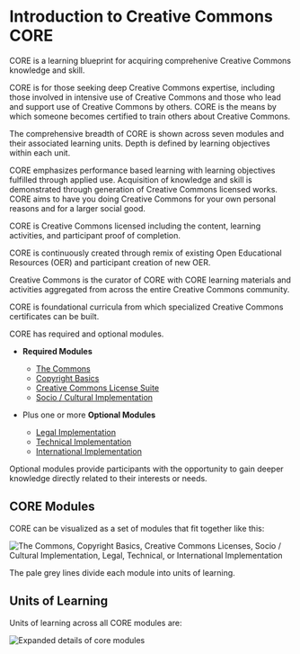 # Introduction to Creative Commons CORE

CORE is a learning blueprint for acquiring comprehenive Creative Commons knowledge and skill. 

CORE is for those seeking deep Creative Commons expertise, including those involved in intensive use of Creative Commons and those who lead and support use of Creative Commons by others. CORE is the means by which someone becomes certified to train others about Creative Commons.

The comprehensive breadth of CORE is shown across seven modules and their associated learning units. Depth is defined by learning objectives within each unit. 

CORE emphasizes performance based learning with learning objectives fulfilled through applied use. Acquisition of knowledge and skill is demonstrated through generation of Creative Commons licensed works. CORE aims to have you doing Creative Commons for your own personal reasons and for a larger social good. 

CORE is Creative Commons licensed including the content, learning activities, and participant proof of completion. 

CORE is continuously created through remix of existing Open Educational Resources (OER) and participant creation of new OER. 

Creative Commons is the curator of CORE with CORE learning materials and activities aggregated from across the entire Creative Commons community. 

CORE is foundational curricula from which specialized Creative Commons certificates can be built. 

CORE has required and optional modules.

* **Required Modules**
  * [The Commons](commons.md)
  * [Copyright Basics](copyright.md)
  * [Creative Commons License Suite](licenses.md)
  * [Socio / Cultural Implementation](social-cultural.md)
  
* Plus one or more **Optional Modules**
  * [Legal Implementation](legal.md)
  * [Technical Implementation](technical.md)
  * [International Implementation](international.md)

Optional modules provide participants with the opportunity to gain deeper knowledge directly related to their interests or needs. 

## CORE Modules
CORE can be visualized as a set of modules that fit together like this:

![The Commons, Copyright Basics, Creative Commons Licenses, Socio / Cultural Implementation, Legal, Technical, or International Implementation](https://github.com/creativecommons/cc-cert-map/blob/master/img/COREModules.jpg "CORE Modules")

The pale grey lines divide each module into units of learning. 

## Units of Learning

Units of learning across all CORE modules are:

![Expanded details of core modules](https://github.com/creativecommons/cc-cert-map/blob/master/img/UnitsofLearning2.jpg "Each CORE module breaks down further into units of learning")



